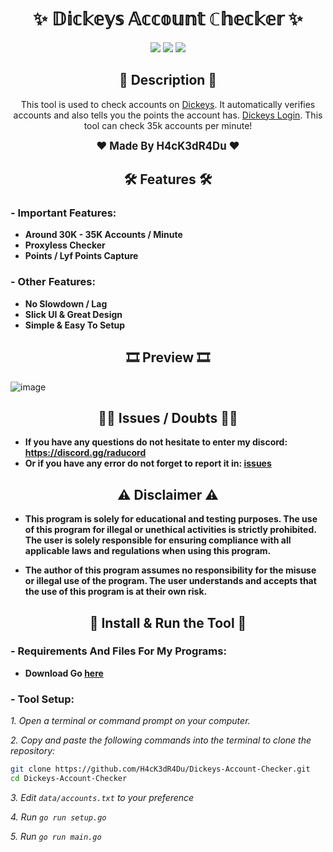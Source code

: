 <h1 align="center">✨ 𝔻𝕚𝕔𝕜𝕖𝕪𝕤 𝔸𝕔𝕔𝕠𝕦𝕟𝕥 ℂ𝕙𝕖𝕔𝕜𝕖𝕣 ✨</h1>

<p align="center">
  <img src="https://img.shields.io/github/license/H4cK3dR4Du/Dickeys-Account-Checker.svg?style=for-the-badge&labelColor=black&color=c1121f&logo=IOTA"/>
  <img src="https://img.shields.io/github/stars/H4cK3dR4Du/Dickeys-Account-Checker.svg?style=for-the-badge&labelColor=black&color=c1121f&logo=IOTA"/>
  <img src="https://img.shields.io/github/languages/top/H4cK3dR4Du/Dickeys-Account-Checker.svg?style=for-the-badge&labelColor=black&color=c1121f&logo=javascript"/>
</p>

<h2 align="center"> 📝 Description 📝 </h2>

<p align="center">
  This tool is used to check accounts on <a href="https://www.dickeys.com/">Dickeys</a>. It automatically verifies accounts and also tells you the points the account has. <a href="https://www.dickeys.com/login">Dickeys Login</a>. This tool can check 35k accounts per minute!
</p>

<p align="center">
  <b><big>❤️ Made By H4cK3dR4Du ❤️</big></b>
</p>

<h2 align="center"> 🛠️ Features 🛠️ </h2>

### - Important Features:

- **Around 30K - 35K Accounts / Minute**
- **Proxyless Checker**
- **Points / Lyf Points Capture**

### - Other Features:

- **No Slowdown / Lag**
- **Slick UI & Great Design**
- **Simple & Easy To Setup**

<h2 align="center"> 🎞️ Preview 🎞️ </h2>

![image](https://github.com/H4cK3dR4Du/raducord/assets/118562174/28fa4608-01a0-45e8-ac8c-3e9cd60059d8)

<h2 align="center"> 🤷‍♂️ Issues / Doubts 🤷‍♂️</h2>

- **If you have any questions do not hesitate to enter my discord: https://discord.gg/raducord**
- **Or if you have any error do not forget to report it in: [issues](https://github.com/H4cK3dR4Du/Dickeys-Account-Checker/issues/new)**

<h2 align="center"> ⚠️ Disclaimer ⚠️ </h2>

- **This program is solely for educational and testing purposes. The use of this program for illegal or unethical activities is strictly prohibited. The user is solely responsible for ensuring compliance with all applicable laws and regulations when using this program.**

- **The author of this program assumes no responsibility for the misuse or illegal use of the program. The user understands and accepts that the use of this program is at their own risk.**

<h2 align="center"> 🚀 Install & Run the Tool 🚀 </h2>

### - Requirements And Files For My Programs:

- **Download Go [here](https://go.dev/dl/)**

### - Tool Setup:

*1. Open a terminal or command prompt on your computer.*

*2. Copy and paste the following commands into the terminal to clone the repository:*
   
```bash
git clone https://github.com/H4cK3dR4Du/Dickeys-Account-Checker.git
cd Dickeys-Account-Checker
```

*3. Edit `data/accounts.txt` to your preference*

*4. Run `go run setup.go`*

*5. Run `go run main.go`*
```